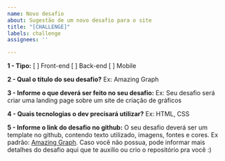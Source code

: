 ```yaml
---
name: Novo desafio
about: Sugestão de um novo desafio para o site
title: "[CHALLENGE]"
labels: challenge
assignees: ''

---
```


<b>1 - Tipo:</b>
[  ] Front-end
[  ] Back-end
[  ] Mobile

<b>2 - Qual o título do seu desafio?</b>
Ex: Amazing Graph

<b>3 - Informe o que deverá ser feito no seu desafio:</b>
Ex: Seu desafio será criar uma landing page sobre um site de criação de gráficos

<b>4 - Quais tecnologias o dev precisará utilizar?</b>
Ex: HTML, CSS

<b>5 - Informe o link do desafio no github:</b>
O seu desafio deverá ser um template no github, contendo texto utilizado, imagens, fontes e cores. 
Ex padrão: <a href="https://github.com/Lorenalgm/AmazingGraph">Amazing Graph</a>. 
Caso você não possua, pode informar mais detalhes do desafio aqui que te auxilio ou crio o repositório pra você :)
